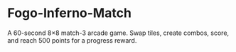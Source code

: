 # Fogo-Inferno-Match
A 60-second 8×8 match-3 arcade game. Swap tiles, create combos, score, and reach 500 points for a progress reward.
